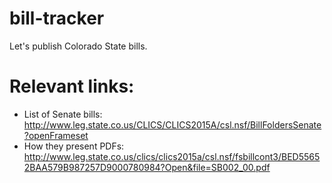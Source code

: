 # bill-tracker
Let's publish Colorado State bills.

# Relevant links:
- List of Senate bills: http://www.leg.state.co.us/CLICS/CLICS2015A/csl.nsf/BillFoldersSenate?openFrameset
- How they present PDFs: http://www.leg.state.co.us/clics/clics2015a/csl.nsf/fsbillcont3/BED55652BAA579B987257D9000780984?Open&file=SB002_00.pdf
